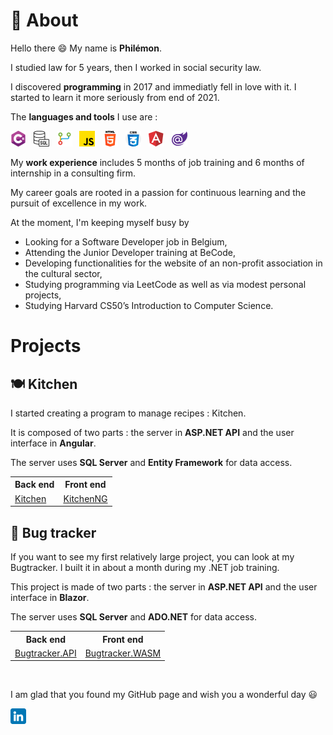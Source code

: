 # 👤 About

Hello there 😄 My name is **Philémon**.

I studied law for 5 years, then I worked in social security law.

I discovered **programming** in 2017 and immediatly fell in love with it. I started to learn it more seriously from end of 2021.

The **languages and tools** I use are :

![C#](/csharp.png) &nbsp; ![Transact-SQL](/sql.png) &nbsp; ![GIT](/git.png) &nbsp; ![JavaScript](/js.png) &nbsp; ![HTML](/html.png) &nbsp; ![CSS](/css.png) &nbsp; ![Angular](/angular.png) &nbsp; ![Blazor](/blazor.png)

My **work experience** includes 5 months of job training and 6 months of internship in a consulting firm.

My career goals are rooted in a passion for continuous learning and the pursuit of excellence in my work.

At the moment, I'm keeping myself busy by

- Looking for a Software Developer job in Belgium,
- Attending the Junior Developer training at BeCode,
- Developing functionalities for the website of an non-profit association in the cultural sector,
- Studying programming via LeetCode as well as via modest personal projects,
- Studying Harvard CS50’s Introduction to Computer Science.

# Projects
## 🍽️ Kitchen

I started creating a program to manage recipes : Kitchen.

It is composed of two parts : the server in **ASP.NET API** and the user interface in **Angular**.

The server uses **SQL Server** and **Entity Framework** for data access.

<table>
<tr>
<th>Back end</th>
<th>Front end</th>
</tr>
<tr></tr>
<td><a href="https://github.com/PhilemonPhilippin/Kitchen-repo">Kitchen</a>
</td>
<td><a href="https://github.com/PhilemonPhilippin/KitchenNG-repo">KitchenNG</a>
</td>
</table>

## 🐞 Bug tracker

If you want to see my first relatively large project, you can look at my Bugtracker.
I built it in about a month during my .NET job training.

This project is made of two parts : the server in **ASP.NET API** and the user interface in **Blazor**.

The server uses **SQL Server** and **ADO.NET** for data access.

<table>
<tr>
<th>Back end</th>
<th>Front end</th>
</tr>
<tr></tr>
<td><a href="https://github.com/PhilemonPhilippin/Bugtracker.API-repo">Bugtracker.API</a>
</td>
<td><a href="https://github.com/PhilemonPhilippin/Bugtracker.WASM-repo">Bugtracker.WASM</a>
</td>
</table>

<br/>

I am glad that you found my GitHub page and wish you a wonderful day 😃

[![LinkedIn - Philémon Philippin](/linkedin.png)](https://www.linkedin.com/in/philemonphilippin/)
